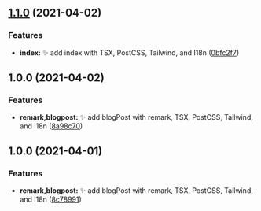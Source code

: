 ## [1.1.0](https://github.com/kuro-kuroite/test-kuroite/compare/v1.0.0...v1.1.0) (2021-04-02)


### Features

* **index:** :sparkles: add index with TSX, PostCSS, Tailwind, and I18n ([0bfc2f7](https://github.com/kuro-kuroite/test-kuroite/commit/0bfc2f7fdff987228907af35d036229be6cdc835))

## 1.0.0 (2021-04-02)


### Features

* **remark,blogpost:** :sparkles: add blogPost with remark, TSX, PostCSS, Tailwind, and I18n ([8a98c70](https://github.com/kuro-kuroite/test-kuroite/commit/8a98c70e0051cea392178d2341093137a1592866))

## 1.0.0 (2021-04-01)


### Features

* **remark,blogpost:** :sparkles: add blogPost with remark, TSX, PostCSS, Tailwind, and I18n ([8c78991](https://github.com/kuro-kuroite/test-kuroite/commit/8c78991c787f7457a7da47561b53ffc3b024c327))
